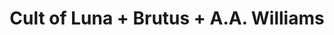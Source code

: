 ---
layout: post
category: concert
title: Cult of Luna + Brutus + A.A. Williams
artists: 
- Cult of Luna
- Brutus
- A.A. Williams
place: 
- Le Trianon
country: France
city: Paris
---